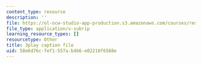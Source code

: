 ```yaml
---
content_type: resource
description: ''
file: https://ol-ocw-studio-app-production.s3.amazonaws.com/courses/res-ll-005-mathematics-of-big-data-and-machine-learning-january-iap-2020/58e6d76cfef1557ab4b6e02210f6588e_KXJVqsbh_4Y.vtt
file_type: application/x-subrip
learning_resource_types: []
resourcetype: Other
title: 3play caption file
uid: 58e6d76c-fef1-557a-b4b6-e02210f6588e
---
```

